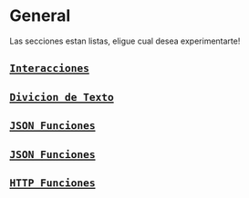 # General

Las secciones estan listas, eligue cual desea experimentarte!

## [`Interacciones`](../interacciones.md)

## [`Divicion de Texto`](../texto.md)

## [`JSON Funciones`](../json.md)

## [`JSON Funciones`](../variables.md)

## [`HTTP Funciones`](../https.md)